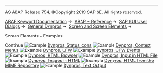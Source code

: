   

* * *

AS ABAP Release 754, ©Copyright 2019 SAP SE. All rights reserved.

[ABAP Keyword Documentation](javascript:call_link\('abenabap.htm'\)) →  [ABAP − Reference](javascript:call_link\('abenabap_reference.htm'\)) →  [SAP GUI User Dialogs](javascript:call_link\('abenabap_screens.htm'\)) →  [General Dynpros](javascript:call_link\('abenabap_dynpros.htm'\)) →  [Screen and Screen Elements](javascript:call_link\('abenabap_dynpros_screen.htm'\)) → 

Screen Elements - Examples

Continue
![Example](exa.gif "Example") [Dynpros, Status Icons](javascript:call_link\('abendynpro_status_icons_abexa.htm'\))
![Example](exa.gif "Example") [Dynpros, Context Menus](javascript:call_link\('abendynpro_context_menu_abexa.htm'\))
![Example](exa.gif "Example") [Dynpros, CFW](javascript:call_link\('abendynpro_cfw_abexa.htm'\))
![Example](exa.gif "Example") [Dynpros, CFW Events](javascript:call_link\('abendynpro_custom_control_abexa.htm'\))
![Example](exa.gif "Example") [Dynpros, HTML Browser](javascript:call_link\('abenhtml_browser_abexa.htm'\))
![Example](exa.gif "Example") [Dynpros, Input in HTML File](javascript:call_link\('abenhtml_input_abexa.htm'\))
![Example](exa.gif "Example") [Dynpros, Images in HTML](javascript:call_link\('abenmime_pictures_abexa.htm'\))
![Example](exa.gif "Example") [Dynpros, HTML from the MIME Repository](javascript:call_link\('abenmime_html_abexa.htm'\))
![Example](exa.gif "Example") [Dynpros, Text Output](javascript:call_link\('abentext_output_abexa.htm'\))